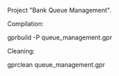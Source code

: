 Project "Bank Queue Management".

Compilation:

gprbuild -P queue_management.gpr

Cleaning:

gprclean queue_management.gpr
